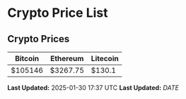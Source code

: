 # Crypto Price List

## Crypto Prices
| Bitcoin | Ethereum | Litecoin |
| ------- | -------- | -------- |
| $105146 | $3267.75 | $130.1 |
**Last Updated:** 2025-01-30 17:37 UTC
**Last Updated:** $DATE$
